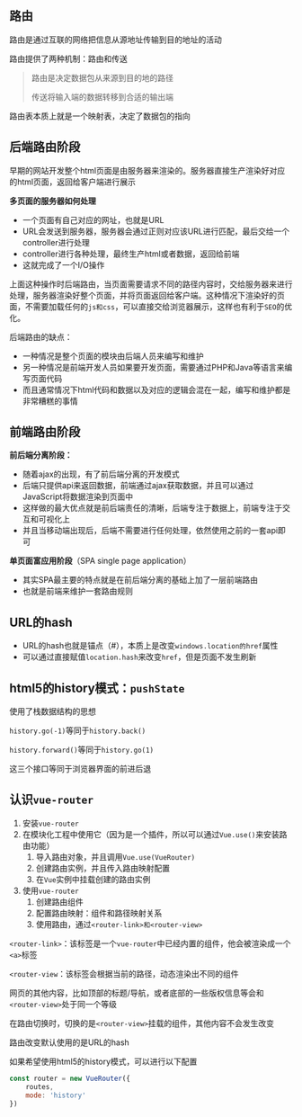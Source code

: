 ## 路由

路由是通过互联的网络把信息从源地址传输到目的地址的活动

路由提供了两种机制：路由和传送

> 路由是决定数据包从来源到目的地的路径
>
> 传送将输入端的数据转移到合适的输出端

路由表本质上就是一个映射表，决定了数据包的指向

## 后端路由阶段

早期的网站开发整个html页面是由服务器来渲染的。服务器直接生产渲染好对应的html页面，返回给客户端进行展示

**多页面的服务器如何处理**

- 一个页面有自己对应的网址，也就是URL
- URL会发送到服务器，服务器会通过正则对应该URL进行匹配，最后交给一个controller进行处理
- controller进行各种处理，最终生产html或者数据，返回给前端
- 这就完成了一个I/O操作

上面这种操作时后端路由，当页面需要请求不同的路径内容时，交给服务器来进行处理，服务器渲染好整个页面，并将页面返回给客户端。这种情况下渲染好的页面，不需要加载任何的`js和css`，可以直接交给浏览器展示，这样也有利于`SEO`的优化。

后端路由的缺点：

- 一种情况是整个页面的模块由后端人员来编写和维护
- 另一种情况是前端开发人员如果要开发页面，需要通过PHP和Java等语言来编写页面代码
- 而且通常情况下html代码和数据以及对应的逻辑会混在一起，编写和维护都是非常糟糕的事情



## 前端路由阶段

**前后端分离阶段：**

- 随着ajax的出现，有了前后端分离的开发模式
- 后端只提供api来返回数据，前端通过ajax获取数据，并且可以通过JavaScript将数据渲染到页面中
- 这样做的最大优点就是前后端责任的清晰，后端专注于数据上，前端专注于交互和可视化上
- 并且当移动端出现后，后端不需要进行任何处理，依然使用之前的一套api即可

**单页面富应用阶段**（SPA single page application）

- 其实SPA最主要的特点就是在前后端分离的基础上加了一层前端路由
- 也就是前端来维护一套路由规则



## URL的hash

- URL的hash也就是锚点（#），本质上是改变`windows.location的href`属性
- 可以通过直接赋值`location.hash`来改变`href`，但是页面不发生刷新

## html5的history模式：`pushState`

使用了栈数据结构的思想

`history.go(-1)`等同于`history.back()`

`history.forward()`等同于`history.go(1)`

这三个接口等同于浏览器界面的前进后退



## 认识`vue-router`

1. 安装`vue-router`
2. 在模块化工程中使用它（因为是一个插件，所以可以通过`Vue.use()`来安装路由功能）
   1. 导入路由对象，并且调用`Vue.use(VueRouter)`
   2. 创建路由实例，并且传入路由映射配置
   3. 在`Vue`实例中挂载创建的路由实例
3. 使用`vue-router`
   1. 创建路由组件
   2. 配置路由映射：组件和路径映射关系
   3. 使用路由，通过`<router-link>和<router-view>`

`<router-link>`：该标签是一个`vue-router`中已经内置的组件，他会被渲染成一个`<a>`标签

`<router-view`：该标签会根据当前的路径，动态渲染出不同的组件

网页的其他内容，比如顶部的标题/导航，或者底部的一些版权信息等会和`<router-view>`处于同一个等级

在路由切换时，切换的是`<router-view>`挂载的组件，其他内容不会发生改变



路由改变默认使用的是URL的hash

如果希望使用html5的history模式，可以进行以下配置

```javascript
const router = new VueRouter({
    routes,
    mode: 'history'
})
```













